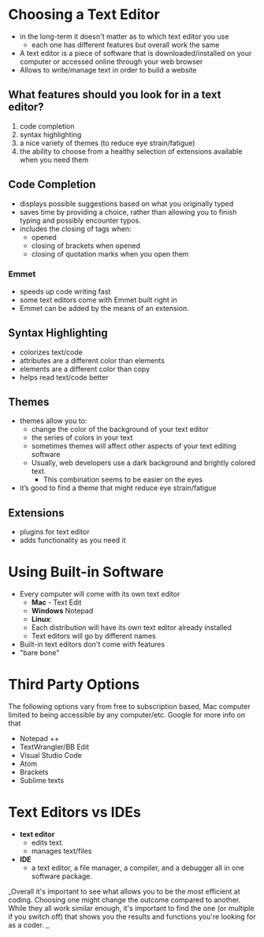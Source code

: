 # Choosing a Text Editor
- in the long-term it doesn't matter as to which text editor you use
  - each one has different features but overall work the same 
- A text editor is a piece of software that is downloaded/installed on your computer or accessed online through your web browser 
- Allows to write/manage text in order to build a website
 
 ## What features should you look for in a text editor?
 1. code completion
 2. syntax highlighting
 3. a nice variety of themes (to reduce eye strain/fatigue)
 4. the ability to choose from a healthy selection of extensions available when you need them
 
 ## Code Completion
- displays possible suggestions based on what you originally typed 
- saves time by providing a choice, rather than allowing you to finish typing and possibly encounter typos.
- includes the closing of tags when:
  - opened 
  - closing of brackets when opened
  - closing of quotation marks when you open them
  
### Emmet
- speeds up code writing fast 
- some text editors come with Emmet built right in
- Emmet can be added by the means of an extension.

## Syntax Highlighting
- colorizes text/code 
- attributes are a different color than elements 
- elements are a different color than copy
- helps read text/code better 

## Themes
- themes allow you to:
  - change the color of the background of your text editor
  - the series of colors in your text
  - sometimes themes will affect other aspects of your text editing
software 
  - Usually, web developers use a dark background and brightly colored text. 
    - This combination seems to be easier on the eyes
- it’s good to find a theme that might reduce eye strain/fatigue

## Extensions
- plugins for text editor
- adds functionality as you need it

# Using Built-in Software
- Every computer will come with its own text editor 
  - __Mac__ - Text Edit 
  - __Windows__ Notepad
  - __Linux__:
   - Each distribution will have its own text editor already installed 
   - Text editors will go by different names
- Built-in text editors don't come with features
- "bare bone"

# Third Party Options
The following options vary from free to subscription based, Mac computer limited to being accessible by any computer/etc.
Google for more info on that
- Notepad ++ 
- TextWrangler/BB Edit
- Visual Studio Code
- Atom 
- Brackets
- Sublime texts

# Text Editors vs IDEs
- __text editor__ 
  - edits text.
  - manages text/files
- __IDE__ 
  - a text editor, a file manager, a compiler, and a debugger all in one software package.

_Overall it's important to see what allows you to be the most efficient at coding. Choosing one might change the outcome compared to another. While they all work similar enough, it's important to find the one (or multiple if you switch off) that shows you the results and functions you're looking for as a coder. _
